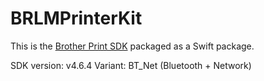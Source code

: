 # BRLMPrinterKit

This is the [Brother Print SDK](https://support.brother.com/g/s/es/dev/en/mobilesdk/ios/index.html?c=eu_ot&lang=en&navi=offall&comple=on&redirect=on) packaged as a Swift package.

SDK version: v4.6.4
Variant: BT_Net (Bluetooth + Network)
